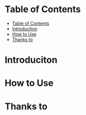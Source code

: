 # Table of Contents
- [Table of Contents](#table-of-contents)
- [Introduciton](#introduciton)
- [How to  Use](#how-to--use)
- [Thanks to](#thanks-to)


# Introduciton

# How to  Use

# Thanks to

